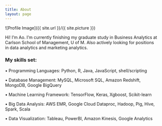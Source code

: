 ```yaml
---
title: About
layout: page
---
```

![Profile Image]({{ site.url }}/{{ site.picture }})

Hi! I’m Ao. I’m currently finishing my graduate study in Business Analytics at Carlson School of Management, U of M. Also actively looking for positions in data analytics and marketing analytics.

### My skills set:
• Programming Languages: Python, R, Java, JavaScript, shell/scripting  

• Database Management: MySQL, Microsoft SQL, Amazon Redshift, MongoDB, Google BigQuery  

• Machine Learning Framework: TensorFlow, Keras‚ Xgboost, Scikit-learn  

• Big Data Analysis: AWS EMR, Google Cloud Dataproc, Hadoop, Pig, Hive, Spark, Scala  

• Data Visualization: Tableau, PowerBI, Amazon Kinesis, Google Analytics  

